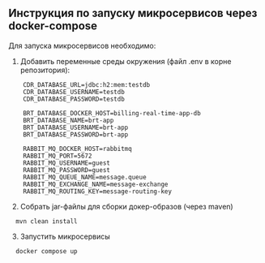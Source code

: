 ## Инструкция по запуску микросервисов через docker-compose

Для запуска микросервисов необходимо:

1. Добавить переменные среды окружения (файл .env в корне репозитория):

```
    CDR_DATABASE_URL=jdbc:h2:mem:testdb
    CDR_DATABASE_USERNAME=testdb
    CDR_DATABASE_PASSWORD=testdb
    
    BRT_DATABASE_DOCKER_HOST=billing-real-time-app-db
    BRT_DATABASE_NAME=brt-app
    BRT_DATABASE_USERNAME=brt-app
    BRT_DATABASE_PASSWORD=brt-app

    RABBIT_MQ_DOCKER_HOST=rabbitmq
    RABBIT_MQ_PORT=5672
    RABBIT_MQ_USERNAME=guest
    RABBIT_MQ_PASSWORD=guest
    RABBIT_MQ_QUEUE_NAME=message.queue
    RABBIT_MQ_EXCHANGE_NAME=message-exchange
    RABBIT_MQ_ROUTING_KEY=message-routing-key
```

2. Собрать jar-файлы для сборки докер-образов (через maven)

```
  mvn clean install
```

3. Запустить микросервисы

```
  docker compose up
```